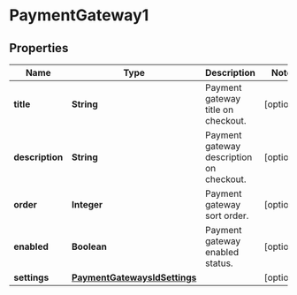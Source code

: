 

# PaymentGateway1


## Properties

Name | Type | Description | Notes
------------ | ------------- | ------------- | -------------
**title** | **String** | Payment gateway title on checkout. |  [optional]
**description** | **String** | Payment gateway description on checkout. |  [optional]
**order** | **Integer** | Payment gateway sort order. |  [optional]
**enabled** | **Boolean** | Payment gateway enabled status. |  [optional]
**settings** | [**PaymentGatewaysIdSettings**](PaymentGatewaysIdSettings.md) |  |  [optional]



